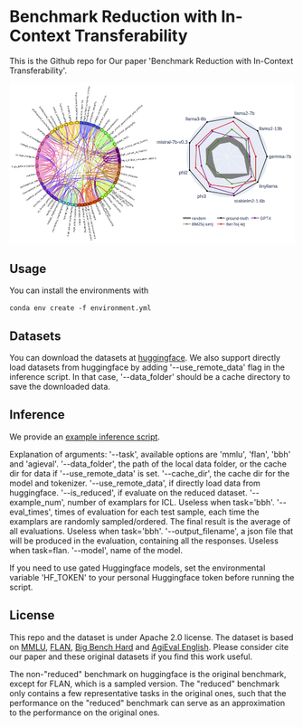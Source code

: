 # Benchmark Reduction with In-Context Transferability
This is the Github repo for Our paper 'Benchmark Reduction with In-Context Transferability'.

![image](images/combined-graph.png)

## Usage
You can install the environments with 
```
conda env create -f environment.yml
```

## Datasets
You can download the datasets at [huggingface](https://huggingface.co/datasets/cindermond/bento). 
We also support directly load datasets from huggingface by adding '--use_remote_data' flag in the inference script. In that case, '--data_folder' should be a cache directory to save the downloaded data.

## Inference
We provide an [example inference script](inference.sh).

Explanation of arguments: 
'--task', available options are 'mmlu', 'flan', 'bbh' and 'agieval'.
'--data_folder', the path of the local data folder, or the cache dir for data if '--use_remote_data' is set.
'--cache_dir', the cache dir for the model and tokenizer.
'--use_remote_data', if directly load data from huggingface.
'--is_reduced', if evaluate on the reduced dataset.
'--example_num', number of examplars for ICL. Useless when task='bbh'.
'--eval_times', times of evaluation for each test sample, each time the examplars are randomly sampled/ordered. The final result is the average of all evaluations. Useless when task='bbh'.
'--output_filename', a json file that will be produced in the evaluation, containing all the responses. Useless when task=flan.
'--model', name of the model.

If you need to use gated Huggingface models, set the environmental variable 'HF_TOKEN' to your personal Huggingface token before running the script.

## License
This repo and the dataset is under Apache 2.0 license. The dataset is based on [MMLU](https://arxiv.org/abs/2009.03300), [FLAN](https://arxiv.org/abs/2109.01652), [Big Bench Hard](https://arxiv.org/abs/2210.09261) and [AgiEval English](https://arxiv.org/abs/2304.06364). Please consider cite our paper and these original datasets if you find this work useful.

The non-"reduced" benchmark on huggingface is the original benchmark, except for FLAN, which is a sampled version. 
The "reduced" benchmark only contains a few representative tasks in the original ones, such that the performance on the "reduced" benchmark can serve as an approximation to the performance on the original ones.
